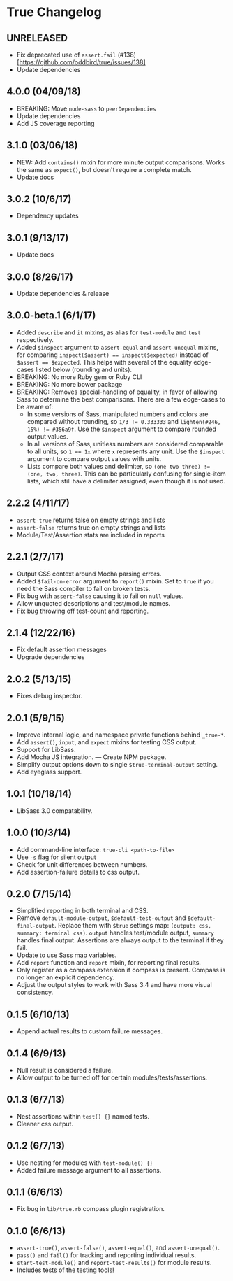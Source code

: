 True Changelog
==============


UNRELEASED
----------
- Fix deprecated use of `assert.fail` (#138)[https://github.com/oddbird/true/issues/138]
- Update dependencies


4.0.0 (04/09/18)
----------------
- BREAKING: Move `node-sass` to `peerDependencies`
- Update dependencies
- Add JS coverage reporting


3.1.0 (03/06/18)
----------------
- NEW: Add `contains()` mixin for more minute output comparisons.
  Works the same as `expect()`, but doesn't require a complete match.
- Update docs


3.0.2 (10/6/17)
---------------
- Dependency updates


3.0.1 (9/13/17)
---------------
- Update docs


3.0.0 (8/26/17)
---------------
- Update dependencies & release


3.0.0-beta.1 (6/1/17)
---------------------
- Added `describe` and `it` mixins,
  as alias for `test-module` and `test` respectively.
- Added `$inspect` argument to `assert-equal` and `assert-unequal` mixins,
  for comparing `inspect($assert) == inspect($expected)`
  instead of `$assert == $expected`.
  This helps with several of the equality edge-cases listed below
  (rounding and units).
- BREAKING: No more Ruby gem or Ruby CLI
- BREAKING: No more bower package
- BREAKING: Removes special-handling of equality,
  in favor of allowing Sass to determine the best comparisons.
  There are a few edge-cases to be aware of:
  - In some versions of Sass,
    manipulated numbers and colors are compared without rounding,
    so `1/3 != 0.333333` and `lighten(#246, 15%) != #356a9f`.
    Use the `$inspect` argument to compare rounded output values.
  - In all versions of Sass,
    unitless numbers are considered comparable to all units,
    so `1 == 1x` where `x` represents any unit.
    Use the `$inspect` argument to compare output values with units.
  - Lists compare both values and delimiter,
    so `(one two three) != (one, two, three)`.
    This can be particularly confusing for single-item lists,
    which still have a delimiter assigned,
    even though it is not used.


2.2.2 (4/11/17)
---------------
- `assert-true` returns false on empty strings and lists
- `assert-false` returns true on empty strings and lists
- Module/Test/Assertion stats are included in reports


2.2.1 (2/7/17)
--------------
- Output CSS context around Mocha parsing errors.
- Added `$fail-on-error` argument to `report()` mixin.
  Set to `true` if you need the Sass compiler to fail
  on broken tests.
- Fix bug with `assert-false` causing it to fail on `null` values.
- Allow unquoted descriptions and test/module names.
- Fix bug throwing off test-count and reporting.


2.1.4 (12/22/16)
----------------
- Fix default assertion messages
- Upgrade dependencies


2.0.2 (5/13/15)
---------------
- Fixes debug inspector.


2.0.1 (5/9/15)
--------------
- Improve internal logic, and namespace private functions behind `_true-*`.
- Add `assert()`, `input`, and `expect` mixins for testing CSS output.
- Support for LibSass.
- Add Mocha JS integration.
— Create NPM package.
- Simplify output options down to single `$true-terminal-output` setting.
- Add eyeglass support.


1.0.1 (10/18/14)
----------------
- LibSass 3.0 compatability.


1.0.0 (10/3/14)
---------------
- Add command-line interface: `true-cli <path-to-file>`
- Use `-s` flag for silent output
- Check for unit differences between numbers.
- Add assertion-failure details to css output.


0.2.0 (7/15/14)
---------------
- Simplified reporting in both terminal and CSS.
- Remove `default-module-output`, `$default-test-output` and `$default-final-output`.
  Replace them with `$true` settings map: `(output: css, summary: terminal css)`.
  `output` handles test/module output, `summary` handles final output.
  Assertions are always output to the terminal if they fail.
- Update to use Sass map variables.
- Add `report` function and `report` mixin, for reporting final results.
- Only register as a compass extension if compass is present.
  Compass is no longer an explicit dependency.
- Adjust the output styles to work with Sass 3.4
  and have more visual consistency.


0.1.5 (6/10/13)
---------------
- Append actual results to custom failure messages.


0.1.4 (6/9/13)
--------------
- Null result is considered a failure.
- Allow output to be turned off for certain modules/tests/assertions.


0.1.3 (6/7/13)
--------------
- Nest assertions within `test() {}` named tests.
- Cleaner css output.


0.1.2 (6/7/13)
--------------
- Use nesting for modules with `test-module() {}`
- Added failure message argument to all assertions.


0.1.1 (6/6/13)
--------------
- Fix bug in `lib/true.rb` compass plugin registration.


0.1.0 (6/6/13)
--------------
- `assert-true()`, `assert-false()`, `assert-equal()`, and `assert-unequal()`.
- `pass()` and `fail()` for tracking and reporting individual results.
- `start-test-module()` and `report-test-results()` for module results.
- Includes tests of the testing tools!
